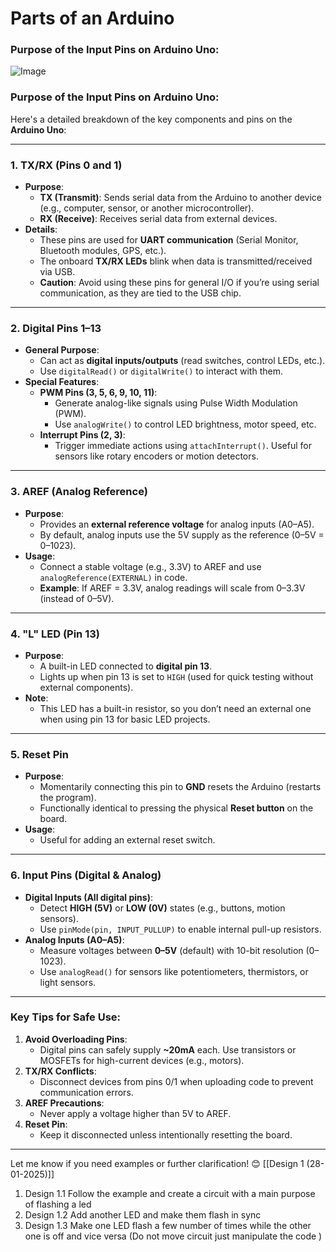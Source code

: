 # Parts of an Arduino 
### Purpose of the Input Pins on Arduino Uno:


![Image](https://github.com/user-attachments/assets/8c2238d8-153f-4f50-ae5e-3409b35c5fff)

### Purpose of the Input Pins on Arduino Uno:
Here's a detailed breakdown of the key components and pins on the **Arduino Uno**:

---

### **1. TX/RX (Pins 0 and 1)**  
- **Purpose**:  
  - **TX (Transmit)**: Sends serial data from the Arduino to another device (e.g., computer, sensor, or another microcontroller).  
  - **RX (Receive)**: Receives serial data from external devices.  
- **Details**:  
  - These pins are used for **UART communication** (Serial Monitor, Bluetooth modules, GPS, etc.).  
  - The onboard **TX/RX LEDs** blink when data is transmitted/received via USB.  
  - **Caution**: Avoid using these pins for general I/O if you’re using serial communication, as they are tied to the USB chip.  

---

### **2. Digital Pins 1–13**  
- **General Purpose**:  
  - Can act as **digital inputs/outputs** (read switches, control LEDs, etc.).  
  - Use `digitalRead()` or `digitalWrite()` to interact with them.  
- **Special Features**:  
  - **PWM Pins (3, 5, 6, 9, 10, 11)**:  
    - Generate analog-like signals using Pulse Width Modulation (PWM).  
    - Use `analogWrite()` to control LED brightness, motor speed, etc.  
  - **Interrupt Pins (2, 3)**:  
    - Trigger immediate actions using `attachInterrupt()`. Useful for sensors like rotary encoders or motion detectors.  

---

### **3. AREF (Analog Reference)**  
- **Purpose**:  
  - Provides an **external reference voltage** for analog inputs (A0–A5).  
  - By default, analog inputs use the 5V supply as the reference (0–5V = 0–1023).  
- **Usage**:  
  - Connect a stable voltage (e.g., 3.3V) to AREF and use `analogReference(EXTERNAL)` in code.  
  - **Example**: If AREF = 3.3V, analog readings will scale from 0–3.3V (instead of 0–5V).  

---

### **4. "L" LED (Pin 13)**  
- **Purpose**:  
  - A built-in LED connected to **digital pin 13**.  
  - Lights up when pin 13 is set to `HIGH` (used for quick testing without external components).  
- **Note**:  
  - This LED has a built-in resistor, so you don’t need an external one when using pin 13 for basic LED projects.  

---

### **5. Reset Pin**  
- **Purpose**:  
  - Momentarily connecting this pin to **GND** resets the Arduino (restarts the program).  
  - Functionally identical to pressing the physical **Reset button** on the board.  
- **Usage**:  
  - Useful for adding an external reset switch.  

---

### **6. Input Pins (Digital & Analog)**  
- **Digital Inputs (All digital pins)**:  
  - Detect **HIGH (5V)** or **LOW (0V)** states (e.g., buttons, motion sensors).  
  - Use `pinMode(pin, INPUT_PULLUP)` to enable internal pull-up resistors.  
- **Analog Inputs (A0–A5)**:  
  - Measure voltages between **0–5V** (default) with 10-bit resolution (0–1023).  
  - Use `analogRead()` for sensors like potentiometers, thermistors, or light sensors.  

---

### **Key Tips for Safe Use**:  
1. **Avoid Overloading Pins**:  
   - Digital pins can safely supply **~20mA** each. Use transistors or MOSFETs for high-current devices (e.g., motors).  
2. **TX/RX Conflicts**:  
   - Disconnect devices from pins 0/1 when uploading code to prevent communication errors.  
3. **AREF Precautions**:  
   - Never apply a voltage higher than 5V to AREF.  
4. **Reset Pin**:  
   - Keep it disconnected unless intentionally resetting the board.  

--- 

Let me know if you need examples or further clarification! 😊
[[Design 1 (28-01-2025)]]
1. Design 1.1 Follow the example and create a circuit with a main purpose of flashing a led
2. Design 1.2 Add another LED and make them flash in sync
3. Design 1.3 Make one LED flash a few number of times while the other one is off and vice versa (Do not move circuit just manipulate the code )